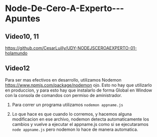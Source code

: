 # Node-De-Cero-A-Experto---Apuntes

## Video10, 11

https://github.com/CesarLuilly/UDY-NODEJSCEROAEXPERTO-01-holamundo

## Video12
Para ser mas efectivos en desarrollo, utilizamos Nodemon https://www.npmjs.com/package/nodemon ojo. Esto no hay que utilizarlo en produccion, y para esto hay que instalarlo de forma Global en Window con la consola de comandos con permiso de aministrador.

1. Para correr un programa utilizamos `nodemon appname.js`

2. Lo que hace es que cuando lo corremos, y hacemos alguna modificacion en ese archivo, nodemon detecta automaticamente los cambios y vuelve a ejecutar el appname.js como si se ejecutaramos `node appname.js` pero nodemon lo hace de manera automatica.